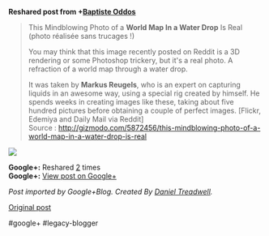 <!--
date: '2012-03-09'
published: true
slug: 2012-03-this-mindblowing-photo-of-world-map-in
time_to_read: 5
title: This Mindblowing Photo of a World Map In a Water Drop Is Real
-->

  
  
**Reshared post from +[Baptiste Oddos](https://plus.google.com/103139665625941938476)**  
> This Mindblowing Photo of a **World Map In a Water Drop** Is Real  
> (photo réalisée sans trucages !)  
>   
> You may think that this image recently posted on Reddit is a 3D rendering or some Photoshop trickery, but it's a real photo. A refraction of a world map through a water drop.  
>   
> It was taken by **Markus Reugels**, who is an expert on capturing liquids in an awesome way, using a special rig created by himself. He spends weeks in creating images like these, taking about five hundred pictures before obtaining a couple of perfect images. [Flickr, Edemiya and Daily Mail via Reddit]  
> Source : <http://gizmodo.com/5872456/this-mindblowing-photo-of-a-world-map-in-a-water-drop-is-real>

  
[![](https://lh5.googleusercontent.com/-5eJrzQ63Mrw/T1j4cQF7P0I/AAAAAAAAzzY/UUV5o7wpXgk/42067.jpg)](https://lh5.googleusercontent.com/-5eJrzQ63Mrw/T1j4cQF7P0I/AAAAAAAAzzY/UUV5o7wpXgk/42067.jpg)

**Google+:** Reshared [2](https://plus.google.com/103392016560023386646/posts/ZaVbCfdxJuX) times  
 **Google+:** [View post on Google+](https://plus.google.com/103392016560023386646/posts/ZaVbCfdxJuX)

  
  
*Post imported by Google+Blog. Created By [Daniel Treadwell](http://minimali.se/).*

[Original post](https://ysfk.blogspot.com/2012/03/this-mindblowing-photo-of-world-map-in.html)

#google+ #legacy-blogger 